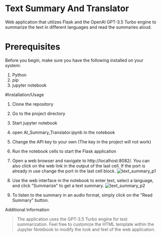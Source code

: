# Text Summary And Translator
Web application that utilizes Flask and the OpenAI GPT-3.5 Turbo engine to summarize the text in different languages and read the summaries aloud.

# Prerequisites

Before you begin, make sure you have the following installed on your system:

1) Python
2) pip
3) jupyter notebook 

#Installation/Usage
1) Clone the repository
2) Go to the project directory
3) Start jupyter notebook
4) open AI_Summary_Translator.ipynb in the notebook
5) Change the API key to your own (The key in the project will not work)
6) Run the notebook cells to start the Flask application
7) Open a web browser and navigate to http://localhost:8082/. You can also click on the web link in the output of the last cell. If the port is already in use change the port in the last cell block.
   ![text_summary_p1](https://github.com/sudheersujay/TextSummary_translator/assets/42862988/ff2be9c3-b4e4-4202-a6da-b87e955fe34a)

8) Use the web interface in the notebook to enter text, select a language, and click "Summarize" to get a text summary.
    ![text_summary_p2](https://github.com/sudheersujay/TextSummary_translator/assets/42862988/29c5c852-bd00-4367-afed-468a3134a23f)

9) To listen to the summary in an audio format, simply click on the "Read Summary" button.

Additional Information
> The application uses the GPT-3.5 Turbo engine for text summarization.
> Feel free to customize the HTML template within the Jupyter Notebook to modify the look and feel of the web application.
